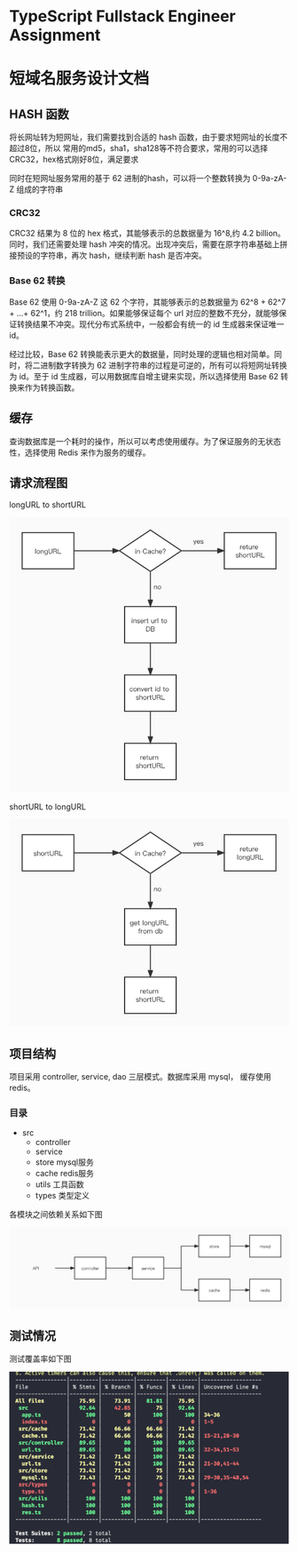 # TypeScript Fullstack Engineer Assignment

# 短域名服务设计文档

## HASH 函数

将长网址转为短网址，我们需要找到合适的 hash 函数，由于要求短网址的长度不超过8位，所以
常用的md5，sha1，sha128等不符合要求，常用的可以选择 CRC32，hex格式刚好8位，满足要求

同时在短网址服务常用的基于 62 进制的hash，可以将一个整数转换为 0-9a-zA-Z 组成的字符串

### CRC32

CRC32 结果为 8 位的 hex 格式，其能够表示的总数据量为 16^8,约 4.2 billion。同时，我们还需要处理 hash 冲突的情况。出现冲突后，需要在原字符串基础上拼接预设的字符串，再次 hash，继续判断 hash 是否冲突。

### Base 62 转换

Base 62 使用 0-9a-zA-Z 这 62 个字符，其能够表示的总数据量为 62^8 + 62^7 + ...+ 62^1，约 218 trillion。如果能够保证每个 url 对应的整数不充分，就能够保证转换结果不冲突。现代分布式系统中，一般都会有统一的 id 生成器来保证唯一 id。

经过比较，Base 62 转换能表示更大的数据量，同时处理的逻辑也相对简单。同时，将二进制数字转换为 62 进制字符串的过程是可逆的，所有可以将短网址转换为 id。至于 id 生成器，可以用数据库自增主键来实现，所以选择使用 Base 62 转换来作为转换函数。

## 缓存

查询数据库是一个耗时的操作，所以可以考虑使用缓存。为了保证服务的无状态性，选择使用 Redis 来作为服务的缓存。

## 请求流程图

longURL to shortURL

![longURL to shortURL](https://raw.githubusercontent.com/fearlessfe/image-bed/main/long.jpg)

shortURL to longURL

![shortURL to longURL](https://raw.githubusercontent.com/fearlessfe/image-bed/main/tempo_.jpg)

## 项目结构

项目采用 controller, service, dao 三层模式。数据库采用 mysql， 缓存使用 redis。

### 目录

* src
  * controller
  * service
  * store mysql服务
  * cache redis服务
  * utils 工具函数
  * types 类型定义

各模块之间依赖关系如下图

![dep](https://raw.githubusercontent.com/fearlessfe/image-bed/main/dep.jpg)

## 测试情况

测试覆盖率如下图

![cov](https://raw.githubusercontent.com/fearlessfe/image-bed/main/cov.png)